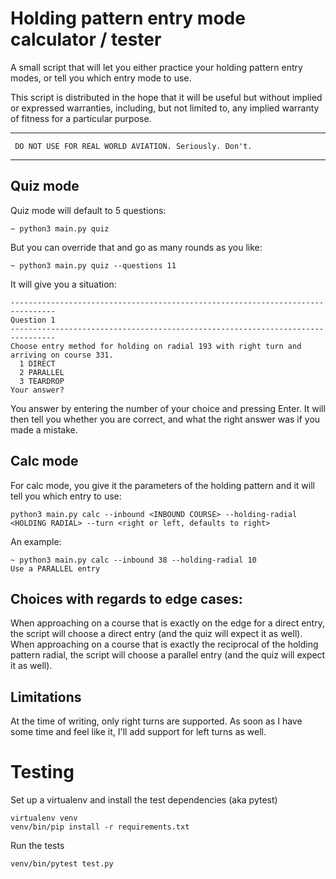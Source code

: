 Holding pattern entry mode calculator / tester
==============================================

A small script that will let you either practice your holding pattern entry modes, or tell you which entry mode to use.

This script is distributed in the hope that it will be useful but without implied or expressed warranties, including, but not limited to, any implied warranty of fitness for a particular purpose.

***************************************************************

     DO NOT USE FOR REAL WORLD AVIATION. Seriously. Don't.

***************************************************************

Quiz mode
---------

Quiz mode will default to 5 questions:

    ~ python3 main.py quiz

But you can override that and go as many rounds as you like:

    ~ python3 main.py quiz --questions 11

It will give you a situation:

    --------------------------------------------------------------------------------
    Question 1
    --------------------------------------------------------------------------------
    Choose entry method for holding on radial 193 with right turn and arriving on course 331.
      1 DIRECT
      2 PARALLEL
      3 TEARDROP
    Your answer? 

You answer by entering the number of your choice and pressing Enter. It will then tell you whether you are correct, and what the right answer was if you made a mistake.

Calc mode
---------

For calc mode, you give it the parameters of the holding pattern and it will tell you which entry to use:

    python3 main.py calc --inbound <INBOUND COURSE> --holding-radial <HOLDING RADIAL> --turn <right or left, defaults to right>

An example:

    ~ python3 main.py calc --inbound 38 --holding-radial 10
    Use a PARALLEL entry

Choices with regards to edge cases:
-----------------------------------

When approaching on a course that is exactly on the edge for a direct entry, the script will choose a direct entry (and the quiz will expect it as well).
When approaching on a course that is exactly the reciprocal of the holding pattern radial, the script will choose a parallel entry (and the quiz will expect it as well).

Limitations
-----------

At the time of writing, only right turns are supported. As soon as I have some time and feel like it, I'll add support for left turns as well.


Testing
=======

Set up a virtualenv and install the test dependencies (aka pytest)

    virtualenv venv
    venv/bin/pip install -r requirements.txt

Run the tests

    venv/bin/pytest test.py
